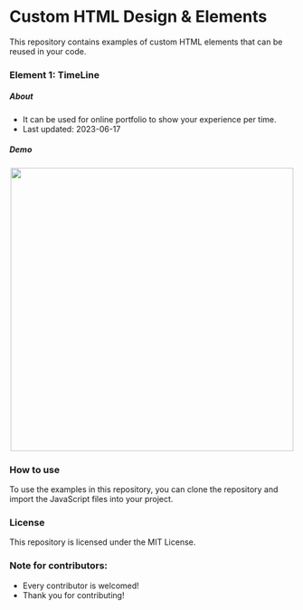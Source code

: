 # Custom HTML Design & Elements
This repository contains examples of custom HTML elements that can be reused in your code.

### Element 1: TimeLine
##### About
- It can be used for online portfolio to show your experience per time.
- Last updated: 2023-06-17
##### Demo
<div align="center">
   <img width="500" src="https://github.com/Bilal-Belli/HTMLDesignElements/assets/74218805/cb8cb02a-896f-4c66-813b-ae38c83e848d">
</div>

### How to use
To use the examples in this repository, you can clone the repository and import the JavaScript files into your project.

### License
This repository is licensed under the MIT License.

### Note for contributors:
- Every contributor is welcomed!
- Thank you for contributing!
